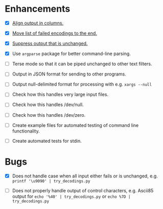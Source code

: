 
# Enhancements #

- [x] [Align output in columns.](https://github.com/nbeaver/try-decodings/issues/1)

- [x] [Move list of failed encodings to the end.](https://github.com/nbeaver/try-decodings/issues/1)

- [x] [Suppress output that is unchanged.](https://github.com/nbeaver/try-decodings/issues/2)

- [x] Use `argparse` package for better command-line parsing.

- [ ] Terse mode so that it can be piped unchanged to other text filters.

- [ ] Output in JSON format for sending to other programs.

- [ ] Output null-delimited format for processing with e.g. `xargs --null`

- [ ] Check how this handles very large input files.

- [ ] Check how this handles /dev/null.

- [ ] Check how this handles /dev/zero.

- [ ] Create example files for automated testing of command line functionality.

- [ ] Create automated tests for stdin.

# Bugs #

- [x] Does not handle case when all input either fails or is unchanged,
      e.g. `printf '\u9090' | try_decodings.py`

- [ ] Does not properly handle output of control characters,
      e.g. Ascii85 output for `echo '%40' | try_decodings.py`
      or `echo %7D | try_decodings.py`
